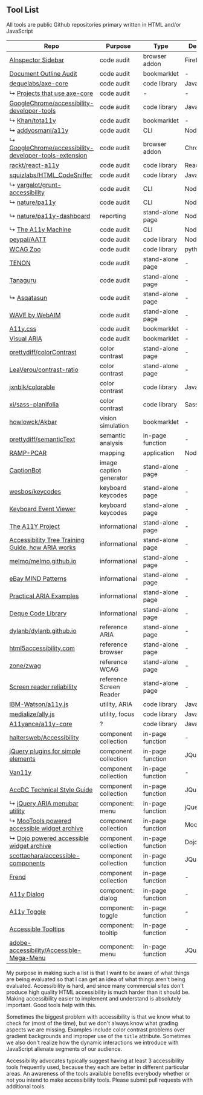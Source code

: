 Tool List
---

All tools are public Github repositories primary written in HTML and/or JavaScript

Repo                                                                                                                                 |Purpose                 |Type              |Dependencies
-------------------------------------------------------------------------------------------------------------------------------------|------------------------|------------------|------------
[AInspector Sidebar](https://ainspector.github.io)                                                                                   |code audit              |browser addon     |Firefox
[Document Outline Audit](https://github.com/edenspiekermann/outline-audit)                                                           |code audit              |bookmarklet       |-
[dequelabs/axe-core](https://github.com/dequelabs/axe-core)                                                                          |code audit              |code library      |JavaScript
↳ [Projects that use axe-core](https://github.com/dequelabs/axe-core/blob/master/doc/projects.md)                                    |code audit              |-                 |-
[GoogleChrome/accessibility-developer-tools](https://github.com/GoogleChrome/accessibility-developer-tools)                          |code audit              |code library      |JavaScript
↳ [Khan/tota11y](https://github.com/Khan/tota11y)                                                                                    |code audit              |bookmarklet       |-
↳ [addyosmani/a11y](https://github.com/addyosmani/a11y)                                                                              |code audit              |CLI               |Node/PhantomJS
↳ [GoogleChrome/accessibility-developer-tools-extension](https://github.com/GoogleChrome/accessibility-developer-tools-extension)    |code audit              |browser addon     |Chrome
[rackt/react-a11y](https://github.com/reactjs/react-a11y)                                                                            |code audit              |code library      |React
[squizlabs/HTML_CodeSniffer](https://github.com/squizlabs/HTML_CodeSniffer)                                                          |code audit              |code library      |JavaScript
↳ [yargalot/grunt-accessibility](https://github.com/yargalot/grunt-accessibility)                                                    |code audit              |CLI               |Node/Grunt
↳ [nature/pa11y](https://github.com/springernature/pa11y)                                                                            |code audit              |CLI               |Node/PhantonJS
↳ [nature/pa11y-dashboard](https://github.com/springernature/pa11y-dashboard)                                                        |reporting               |stand-alone page  |Node/PhantomJS
↳ [The A11y Machine](https://github.com/liip/TheA11yMachine)                                                                         |code audit              |CLI               |Node/PhantomJS
[peypal/AATT](https://github.com/paypal/AATT)                                                                                        |code audit              |code library      |Node/PhantomJS
[WCAG Zoo](https://github.com/data61/wcag-zoo)                                                                                       |code audit              |code library      |python
[TENON](http://tenon.io/)                                                                                                            |code audit              |stand-alone page  |-
[Tanaguru](https://github.com/Tanaguru/Tanaguru)                                                                                     |code audit              |stand-alone page  |-
↳ [Asqatasun](https://github.com/Asqatasun/Asqatasun)                                                                                |code audit              |stand-alone page  |-
[WAVE by WebAIM](http://wave.webaim.org/)                                                                                            |code audit              |stand-alone page  |-
[A11y.css](https://github.com/ffoodd/a11y.css)                                                                                       |code audit              |bookmarklet       |-
[Visual ARIA](https://github.com/accdc/csun-2016)                                                                                    |code audit              |bookmarklet       |-
[prettydiff/colorContrast](https://github.com/prettydiff/colorContrast)                                                              |color contrast          |stand-alone page  |-
[LeaVerou/contrast-ratio](https://github.com/LeaVerou/contrast-ratio)                                                                |color contrast          |stand-alone page  |-
[jxnblk/colorable](https://github.com/jxnblk/colorable)                                                                              |color contrast          |code library      |JavaScript
[xi/sass-planifolia](https://github.com/xi/sass-planifolia)                                                                          |color contrast          |code library      |Sass
[howlowck/Akbar](https://github.com/howlowck/Akbar)                                                                                  |vision simulation       |bookmarklet       |-
[prettydiff/semanticText](https://github.com/prettydiff/semanticText)                                                                |semantic analysis       |in-page function  |-
[RAMP-PCAR](https://github.com/RAMP-PCAR/RAMP-PCAR)                                                                                  |mapping                 |application       |Node/Grunt
[CaptionBot](https://www.captionbot.ai/)                                                                                             |image caption generator |stand-alone page  |-
[wesbos/keycodes](https://github.com/wesbos/keycodes)                                                                                |keyboard keycodes       |stand-alone page  |-
[Keyboard Event Viewer](http://w3c.github.io/uievents/tools/key-event-viewer.html)                                                   |keyboard keycodes       |stand-alone page  |-
[The A11Y Project](https://a11yproject.com)                                                                                          |informational           |stand-alone page  |-
[Accessibility Tree Training Guide, how ARIA works](http://whatsock.com/training)                                                    |informational           |stand-alone page  |-
[melmo/melmo.github.io](https://github.com/melmo/melmo.github.io)                                                                    |informational           |stand-alone page  |-
[eBay MIND Patterns](https://www.gitbook.com/book/ebay/mindpatterns/details)                                                         |informational           |stand-alone page  |-
[Practical ARIA Examples](http://heydonworks.com/practical_aria_examples/)                                                           |informational           |stand-alone page  |-
[Deque Code Library](https://dequeuniversity.com/library/)                                                                           |informational           |stand-alone page  |-
[dylanb/dylanb.github.io](https://github.com/dylanb/dylanb.github.io)                                                                |reference ARIA          |stand-alone page  |-
[html5accessibility.com](http://html5accessibility.com/)                                                                             |reference browser       |stand-alone page  |-
[zone/zwag](https://github.com/zone/zwag)                                                                                            |reference WCAG          |stand-alone page  |-
[Screen reader reliability](https://www.powermapper.com/tests/screen-readers/)                                                       |reference Screen Reader |stand-alone page  |-
[IBM-Watson/a11y.js](https://github.com/IBM-Watson/a11y.js)                                                                          |utility, ARIA           |code library      |JavaScript
[medialize/ally.js](https://github.com/medialize/ally.js)                                                                            |utility, focus          |code library      |JavaScript
[A11yance/a11y-core](https://github.com/A11yance/a11y-core)                                                                          |?                       |code library      |JavaScript
[haltersweb/Accessibility](https://github.com/haltersweb/Accessibility)                                                              |component collection    |in-page function  |-
[jQuery plugins for simple elements](https://a11y.nicolas-hoffmann.net/)                                                             |component collection    |in-page function  |JQuery
[Van11y](https://van11y.net/)                                                                                                        |component collection    |in-page function  |-
[AccDC Technical Style Guide](https://github.com/accdc/tsg)                                                                          |component collection    |in-page function  |JQuery
↳ [jQuery ARIA menubar utility](https://github.com/accdc/aria-menubar)                                                               |component: menu         |in-page function  |jQuery
↳ [MooTools powered accessible widget archive](https://github.com/accdc/tsg-mootools)                                                |component collection    |in-page function  |MooTools
↳ [Dojo powered accessible widget archive](https://github.com/accdc/tsg-dojo)                                                        |component collection    |in-page function  |Dojo
[scottaohara/accessible-components](https://github.com/scottaohara/accessible-components)                                            |component collection    |in-page function  |JQuery
[Frend](https://github.com/frend/frend.co)                                                                                           |component collection    |in-page function  |-
[A11y Dialog](https://github.com/edenspiekermann/a11y-dialog)                                                                        |component: dialog       |in-page function  |-
[A11y Toggle](https://github.com/edenspiekermann/a11y-toggle)                                                                        |component: toggle       |in-page function  |-
[Accessible Tooltips](https://github.com/timwright12/a11y-tooltips)                                                                  |component: tooltip      |in-page function  |-
[adobe-accessibility/Accessible-Mega-Menu](https://github.com/adobe-accessibility/Accessible-Mega-Menu)                              |component: menu         |in-page function  |JQuery



My purpose in making such a list is that I want to be aware of what things are being evaluated so that I can get an idea of what things aren't being evaluated.  Accessibility is hard, and since many commercial sites don't produce high quality HTML accessibility is much harder than it should be.  Making accessibility easier to implement and understand is absolutely important.  Good tools help with this.

Sometimes the biggest problem with accessibility is that we know what to check for (most of the time), but we don't always know what grading aspects we are missing.  Examples include color contrast problems over gradient backgrounds and improper use of the `title` attribute.  Sometimes we also don't realize how the dynamic interactions we introduce with JavaScript alienate segments of our audience.

Accessibility advocates typically suggest having at least 3 accessibility tools frequently used, because they each are better in different particular areas.  An awareness of the tools available benefits everybody whether or not you intend to make accessibility tools.  Please submit pull requests with additional tools.
